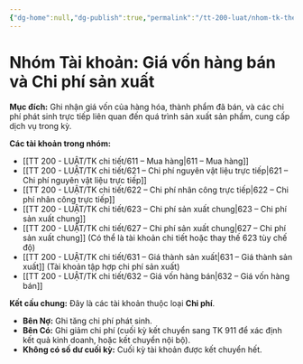 ```yaml
---
{"dg-home":null,"dg-publish":true,"permalink":"/tt-200-luat/nhom-tk-theo-tt/nhom-6-cp-1/","dgPassFrontmatter":true,"noteIcon":""}
---
```



# Nhóm Tài khoản: Giá vốn hàng bán và Chi phí sản xuất

**Mục đích:** Ghi nhận giá vốn của hàng hóa, thành phẩm đã bán, và các chi phí phát sinh trực tiếp liên quan đến quá trình sản xuất sản phẩm, cung cấp dịch vụ trong kỳ.

**Các tài khoản trong nhóm:**
*   [[TT 200 - LUẬT/TK chi tiết/611 – Mua hàng\|611 – Mua hàng]]
*   [[TT 200 - LUẬT/TK chi tiết/621 – Chi phí nguyên vật liệu trực tiếp\|621 – Chi phí nguyên vật liệu trực tiếp]]
*   [[TT 200 - LUẬT/TK chi tiết/622 – Chi phí nhân công trực tiếp\|622 – Chi phí nhân công trực tiếp]]
*   [[TT 200 - LUẬT/TK chi tiết/623 – Chi phí sản xuất chung\|623 – Chi phí sản xuất chung]]
*   [[TT 200 - LUẬT/TK chi tiết/627 – Chi phí sản xuất chung\|627 – Chi phí sản xuất chung]] (Có thể là tài khoản chi tiết hoặc thay thế 623 tùy chế độ)
*   [[TT 200 - LUẬT/TK chi tiết/631 – Giá thành sản xuất\|631 – Giá thành sản xuất]] (Tài khoản tập hợp chi phí sản xuất)
*   [[TT 200 - LUẬT/TK chi tiết/632 – Giá vốn hàng bán\|632 – Giá vốn hàng bán]]

**Kết cấu chung:** Đây là các tài khoản thuộc loại **Chi phí**.
*   **Bên Nợ:** Ghi tăng chi phí phát sinh.
*   **Bên Có:** Ghi giảm chi phí (cuối kỳ kết chuyển sang TK 911 để xác định kết quả kinh doanh, hoặc kết chuyển nội bộ).
*   **Không có số dư cuối kỳ:** Cuối kỳ tài khoản được kết chuyển hết.